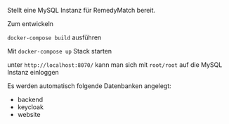 Stellt eine MySQL Instanz für RemedyMatch bereit.

Zum entwickeln 

`docker-compose build` ausführen

Mit `docker-compose up` Stack starten

unter `http://localhost:8070/` kann man sich mit `root/root` auf die MySQL Instanz einloggen


Es werden automatisch folgende Datenbanken angelegt:

* backend
* keycloak
* website